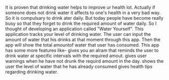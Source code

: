 It is proven that drinking water helps to improve ur health lot. Actually if someone does not drink water it affects to one's health in a very
bad way. So it is compulsary to drink ater daily. But today people have become really busy so that they forget to drink the required amount of 
water daily. So I thought of developing an application called "Water Yourself". This application tracks your level of drinking water. The user
can input the amount of water that his drinks at that moment through this app. Then the app will show the total amountof water that user has consumed.
This app has some more features like-
	gives you an alram that reminds the user to drink water at specific intervals with the required amout.
	gives user warnings when he have not drunk the requird amount in the day.
	shows the user the level of water that he has already consumed 
	gives health tips regarding drinking water.
